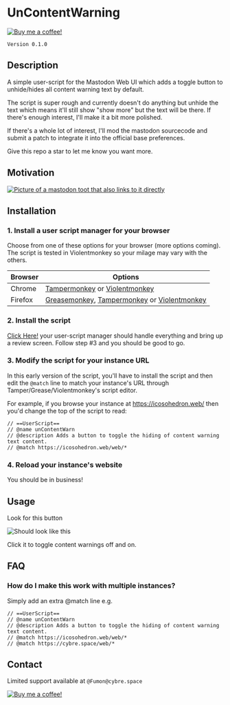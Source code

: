 # UnContentWarning

[![Buy me a coffee!](https://www.buymeacoffee.com/assets/img/custom_images/orange_img.png)](https://www.buymeacoffee.com/mI8stwU4P)

`Version 0.1.0`

## Description
A simple user-script for the Mastodon Web UI which adds a toggle button to unhide/hides all content warning text by default.

The script is super rough and currently doesn't do anything but unhide the text which means it'll still show "show more" but the text will be there. If there's enough interest, I'll make it a bit more polished.

If there's a whole lot of interest, I'll mod the mastodon sourcecode and submit a patch to integrate it into the official base preferences.

Give this repo a star to let me know you want more.

## Motivation
[![Picture of a mastodon toot that also links to it directly](https://i.imgur.com/IKfm2k6.png)](https://witches.town/@morganastra/99453854540460685)

## Installation

### 1. Install a user script manager for your browser

Choose from one of these options for your browser (more options coming). The script is tested in Violentmonkey so your milage may vary with the others.

| Browser | Options |
|---------|---------|
| Chrome | [Tampermonkey](https://chrome.google.com/webstore/detail/tampermonkey/dhdgffkkebhmkfjojejmpbldmpobfkfo) or [Violentmonkey](https://chrome.google.com/webstore/detail/violent-monkey/jinjaccalgkegednnccohejagnln) |
| Firefox | [Greasemonkey](https://addons.mozilla.org/firefox/addon/greasemonkey/), [Tampermonkey](https://addons.mozilla.org/firefox/addon/tampermonkey/) or [Violentmonkey](https://addons.mozilla.org/firefox/addon/violentmonkey/)|


### 2. Install the script

[Click Here!](https://rawgit.com/Fumon/unContentWarn/master/unContentWarn.user.js) your user-script manager should handle everything and bring up a review screen. Follow step #3 and you should be good to go.

### 3. Modify the script for your instance URL

In this early version of the script, you'll have to install the script and then edit the `@match` line to match your instance's URL through Tamper/Grease/Violentmonkey's script editor.

For example, if you browse your instance at https://icosohedron.web/ then you'd change the top of the script to read:

```
// ==UserScript==
// @name unContentWarn
// @description Adds a button to toggle the hiding of content warning text content.
// @match https://icosohedron.web/web/* 
```

### 4. Reload your instance's website

You should be in business!

## Usage

Look for this button

![Should look like this](https://i.imgur.com/srXtEkW.png)

Click it to toggle content warnings off and on.

## FAQ

### How do I make this work with multiple instances?

Simply add an extra @match line e.g.

```
// ==UserScript==
// @name unContentWarn
// @description Adds a button to toggle the hiding of content warning text content.
// @match https://icosohedron.web/web/* 
// @match https://cybre.space/web/*
```

## Contact

Limited support available at `@Fumon@cybre.space`

[![Buy me a coffee!](https://www.buymeacoffee.com/assets/img/custom_images/orange_img.png)](https://www.buymeacoffee.com/mI8stwU4P)
